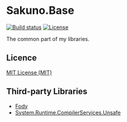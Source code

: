 # Sakuno.Base

[![Build status](https://img.shields.io/appveyor/ci/KodamaSakuno/Sakuno-Base/master.svg?style=flat-square)](https://ci.appveyor.com/project/KodamaSakuno/Sakuno-Base)
[![License](https://img.shields.io/github/license/KodamaSakuno/Sakuno.Base.svg?style=flat-square)](./LICENSE.md)

The common part of my libraries.

## Licence

[MIT License (MIT)](./LICENSE.md)

## Third-party Libraries

 * [Fody](https://github.com/Fody/Fody)
 * [System.Runtime.CompilerServices.Unsafe](https://github.com/dotnet/corefx)
